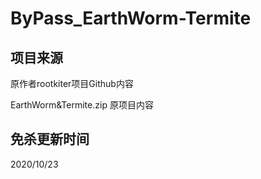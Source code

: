 # ByPass_EarthWorm-Termite

## 项目来源
原作者rootkiter项目Github内容

EarthWorm&Termite.zip 原项目内容
## 免杀更新时间
2020/10/23
